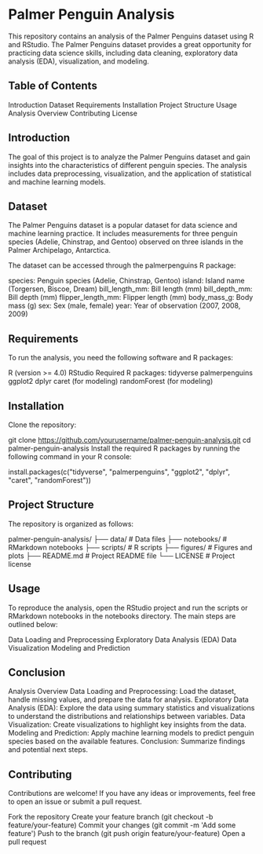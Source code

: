 # Palmer Penguin Analysis
This repository contains an analysis of the Palmer Penguins dataset using R and RStudio. The Palmer Penguins dataset provides a great opportunity for practicing data science skills, including data cleaning, exploratory data analysis (EDA), visualization, and modeling.

## Table of Contents
Introduction
Dataset
Requirements
Installation
Project Structure
Usage
Analysis Overview
Contributing
License
## Introduction
The goal of this project is to analyze the Palmer Penguins dataset and gain insights into the characteristics of different penguin species. The analysis includes data preprocessing, visualization, and the application of statistical and machine learning models.

## Dataset
The Palmer Penguins dataset is a popular dataset for data science and machine learning practice. It includes measurements for three penguin species (Adelie, Chinstrap, and Gentoo) observed on three islands in the Palmer Archipelago, Antarctica.

The dataset can be accessed through the palmerpenguins R package:

species: Penguin species (Adelie, Chinstrap, Gentoo)
island: Island name (Torgersen, Biscoe, Dream)
bill_length_mm: Bill length (mm)
bill_depth_mm: Bill depth (mm)
flipper_length_mm: Flipper length (mm)
body_mass_g: Body mass (g)
sex: Sex (male, female)
year: Year of observation (2007, 2008, 2009)
## Requirements
To run the analysis, you need the following software and R packages:

R (version >= 4.0)
RStudio
Required R packages:
tidyverse
palmerpenguins
ggplot2
dplyr
caret (for modeling)
randomForest (for modeling)
## Installation
Clone the repository:

git clone https://github.com/yourusername/palmer-penguin-analysis.git
cd palmer-penguin-analysis
Install the required R packages by running the following command in your R console:

install.packages(c("tidyverse", "palmerpenguins", "ggplot2", "dplyr", "caret", "randomForest"))
## Project Structure
The repository is organized as follows:

palmer-penguin-analysis/
├── data/                   # Data files
├── notebooks/              # RMarkdown notebooks
├── scripts/                # R scripts
├── figures/                # Figures and plots
├── README.md               # Project README file
└── LICENSE                 # Project license
## Usage
To reproduce the analysis, open the RStudio project and run the scripts or RMarkdown notebooks in the notebooks directory. The main steps are outlined below:

Data Loading and Preprocessing
Exploratory Data Analysis (EDA)
Data Visualization
Modeling and Prediction

## Conclusion
Analysis Overview
Data Loading and Preprocessing: Load the dataset, handle missing values, and prepare the data for analysis.
Exploratory Data Analysis (EDA): Explore the data using summary statistics and visualizations to understand the distributions and relationships between variables.
Data Visualization: Create visualizations to highlight key insights from the data.
Modeling and Prediction: Apply machine learning models to predict penguin species based on the available features.
Conclusion: Summarize findings and potential next steps.

## Contributing
Contributions are welcome! If you have any ideas or improvements, feel free to open an issue or submit a pull request.

Fork the repository
Create your feature branch (git checkout -b feature/your-feature)
Commit your changes (git commit -m 'Add some feature')
Push to the branch (git push origin feature/your-feature)
Open a pull request
